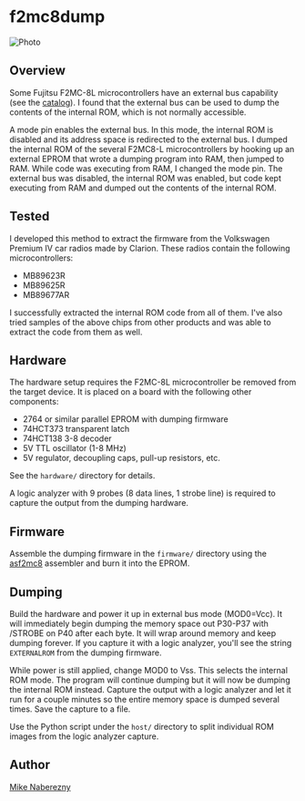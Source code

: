 # f2mc8dump

![Photo](https://user-images.githubusercontent.com/52712/34909015-cdebd7d4-f84e-11e7-86c4-c4403cf749d8.png)

## Overview

Some Fujitsu F2MC-8L microcontrollers have an
external bus capability (see the [catalog](https://web.archive.org/web/20170514004456/http://www.fujitsu.com/downloads/MICRO/fme/micros/micros_2006.pdf)).
I found that the external bus can be used to dump the contents of the
internal ROM, which is not normally accessible.

A mode pin enables the external bus.  In this mode, the internal ROM is disabled and its address space is redirected
to the external bus.  I dumped the internal ROM of the several F2MC8-L microcontrollers by hooking up an external EPROM that wrote a dumping program into RAM, then jumped to RAM.  While code was executing from RAM, I changed the mode pin.  The external bus was disabled, the internal ROM was enabled, but code kept executing from RAM and dumped out the contents of the internal ROM.

## Tested

I developed this method to extract the firmware from the Volkswagen Premium IV car radios made by Clarion.  These radios contain the following microcontrollers:

 - MB89623R
 - MB89625R
 - MB89677AR

I successfully extracted the internal ROM code from all of them.  I've also tried samples of the above chips from other products and was able to extract the code from them as well.

## Hardware

The hardware setup requires the F2MC-8L microcontroller be removed from the
target device. It is placed on a board with the following other components:

 - 2764 or similar parallel EPROM with dumping firmware
 - 74HCT373 transparent latch
 - 74HCT138 3-8 decoder
 - 5V TTL oscillator (1-8 MHz)
 - 5V regulator, decoupling caps, pull-up resistors, etc.

See the `hardware/` directory for details.

A logic analyzer with 9 probes (8 data lines, 1 strobe line) is required to
capture the output from the dumping hardware.

## Firmware

Assemble the dumping firmware in the `firmware/` directory using the [asf2mc8](http://shop-pdp.net/ashtml/asf2mc.htm)
assembler and burn it into the EPROM.

## Dumping

Build the hardware and power it up in external bus mode (MOD0=Vcc). It will
immediately begin dumping the memory space out P30-P37 with /STROBE on P40
after each byte. It will wrap around memory and keep dumping forever. If you
capture it with a logic analyzer, you'll see the string `EXTERNALROM` from
the dumping firmware.

While power is still applied, change MOD0 to Vss. This selects the internal
ROM mode. The program will continue dumping but it will now be dumping the
internal ROM instead. Capture the output with a logic analyzer and let it
run for a couple minutes so the entire memory space is dumped several times.
Save the capture to a file.

Use the Python script under the `host/` directory to split individual
ROM images from the logic analyzer capture.

## Author

[Mike Naberezny](https://github.com/mnaberez)
